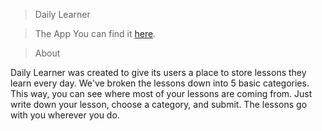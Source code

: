 >Daily Learner

>The App
You can find it [here](https://daily-learner.netlify.com).

>About

Daily Learner was created to give its users a place to store lessons they learn every day.  We've broken the lessons down into 5 basic categories. This way, you can see where most of your lessons are coming from.  Just write down your lesson, choose a category, and submit.  The lessons go with you wherever you do.


